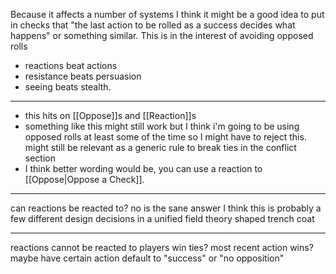 Because it affects a number of systems I think it might be a good idea to put in checks that "the last action to be rolled as a success decides what happens" or something similar. This is in the interest of avoiding opposed rolls

- reactions beat actions
- resistance beats persuasion
- seeing beats stealth.

---

- this hits on [[Oppose]]s and [[Reaction]]s
- something like this might still work but I think i'm going to be using opposed rolls at least some of the time so I might have to reject this. might still be relevant as a generic rule to break ties in the conflict section
- I think better wording would be, you can use a reaction to [[Oppose|Oppose a Check]].

---

can reactions be reacted to? no is the sane answer
I think this is probably a few different design decisions in a unified field theory shaped trench coat

---

reactions cannot be reacted to
players win ties?
most recent action wins?
maybe have certain action default to "success" or "no opposition"